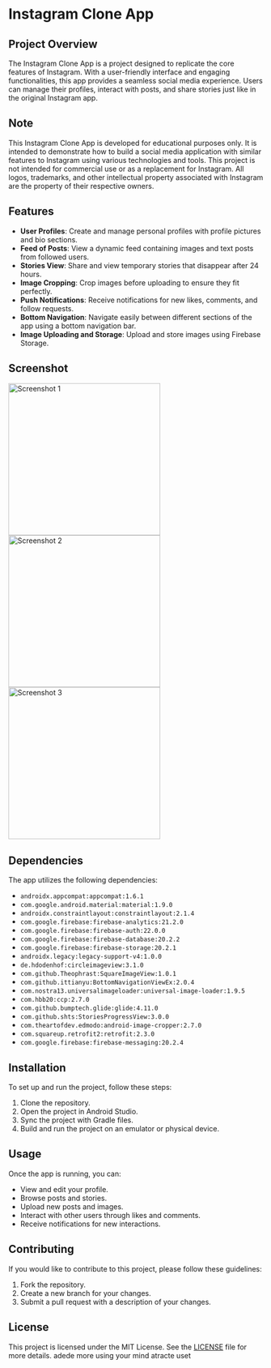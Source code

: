 # Instagram Clone App

## Project Overview
The Instagram Clone App is a project designed to replicate the core features of Instagram. With a user-friendly interface and engaging functionalities, this app provides a seamless social media experience. Users can manage their profiles, interact with posts, and share stories just like in the original Instagram app.

## Note
This Instagram Clone App is developed for educational purposes only. It is intended to demonstrate how to build a social media application with similar features to Instagram using various technologies and tools. This project is not intended for commercial use or as a replacement for Instagram. All logos, trademarks, and other intellectual property associated with Instagram are the property of their respective owners.

## Features
- **User Profiles**: Create and manage personal profiles with profile pictures and bio sections.
- **Feed of Posts**: View a dynamic feed containing images and text posts from followed users.
- **Stories View**: Share and view temporary stories that disappear after 24 hours.
- **Image Cropping**: Crop images before uploading to ensure they fit perfectly.
- **Push Notifications**: Receive notifications for new likes, comments, and follow requests.
- **Bottom Navigation**: Navigate easily between different sections of the app using a bottom navigation bar.
- **Image Uploading and Storage**: Upload and store images using Firebase Storage.


##  Screenshot
<img src="https://github.com/user-attachments/assets/0a987264-68e8-45fc-891d-bce6bd7b7c32" alt="Screenshot 1" width="300"/>
<img src="https://github.com/user-attachments/assets/88510dd4-47e5-4444-bb5a-5b5995a63550" alt="Screenshot 2" width="300"/>
<img src="https://github.com/user-attachments/assets/436b4640-b663-4dd1-94f8-ecb116f04347" alt="Screenshot 3" width="300"/>



## Dependencies
The app utilizes the following dependencies:
- `androidx.appcompat:appcompat:1.6.1`
- `com.google.android.material:material:1.9.0`
- `androidx.constraintlayout:constraintlayout:2.1.4`
- `com.google.firebase:firebase-analytics:21.2.0`
- `com.google.firebase:firebase-auth:22.0.0`
- `com.google.firebase:firebase-database:20.2.2`
- `com.google.firebase:firebase-storage:20.2.1`
- `androidx.legacy:legacy-support-v4:1.0.0`
- `de.hdodenhof:circleimageview:3.1.0`
- `com.github.Theophrast:SquareImageView:1.0.1`
- `com.github.ittianyu:BottomNavigationViewEx:2.0.4`
- `com.nostra13.universalimageloader:universal-image-loader:1.9.5`
- `com.hbb20:ccp:2.7.0`
- `com.github.bumptech.glide:glide:4.11.0`
- `com.github.shts:StoriesProgressView:3.0.0`
- `com.theartofdev.edmodo:android-image-cropper:2.7.0`
- `com.squareup.retrofit2:retrofit:2.3.0`
- `com.google.firebase:firebase-messaging:20.2.4`

## Installation
To set up and run the project, follow these steps:
1. Clone the repository.
2. Open the project in Android Studio.
3. Sync the project with Gradle files.
4. Build and run the project on an emulator or physical device.

## Usage
Once the app is running, you can:
- View and edit your profile.
- Browse posts and stories.
- Upload new posts and images.
- Interact with other users through likes and comments.
- Receive notifications for new interactions.

## Contributing
If you would like to contribute to this project, please follow these guidelines:
1. Fork the repository.
2. Create a new branch for your changes.
3. Submit a pull request with a description of your changes.

## License
This project is licensed under the MIT License. See the [LICENSE](LICENSE) file for more details.
 adede more using your mind atracte uset
